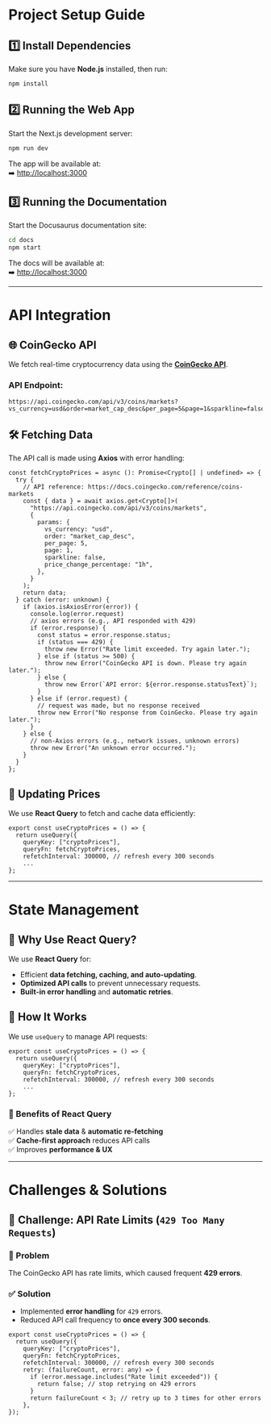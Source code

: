 # Project Setup Guide

## 1️⃣ Install Dependencies
Make sure you have **Node.js** installed, then run:

```sh
npm install
```

## 2️⃣ Running the Web App
Start the Next.js development server:

```sh
npm run dev
```
The app will be available at:  
➡️ [http://localhost:3000](http://localhost:3000)

## 3️⃣ Running the Documentation
Start the Docusaurus documentation site:

```sh
cd docs
npm start
```
The docs will be available at:  
➡️ [http://localhost:3000](http://localhost:3000)


---

# API Integration

## 🌐 CoinGecko API
We fetch real-time cryptocurrency data using the **[CoinGecko API](https://docs.coingecko.com/reference/coins-markets)**.

### API Endpoint:
```
https://api.coingecko.com/api/v3/coins/markets?vs_currency=usd&order=market_cap_desc&per_page=5&page=1&sparkline=false
```

## 🛠 Fetching Data
The API call is made using **Axios** with error handling:

```tsx
const fetchCryptoPrices = async (): Promise<Crypto[] | undefined> => {
  try {
    // API reference: https://docs.coingecko.com/reference/coins-markets
    const { data } = await axios.get<Crypto[]>(
      "https://api.coingecko.com/api/v3/coins/markets",
      {
        params: {
          vs_currency: "usd",
          order: "market_cap_desc",
          per_page: 5,
          page: 1,
          sparkline: false,
          price_change_percentage: "1h",
        },
      }
    );
    return data;
  } catch (error: unknown) {
    if (axios.isAxiosError(error)) {
      console.log(error.request)
      // axios errors (e.g., API responded with 429)
      if (error.response) {
        const status = error.response.status;
        if (status === 429) {
          throw new Error("Rate limit exceeded. Try again later.");
        } else if (status >= 500) {
          throw new Error("CoinGecko API is down. Please try again later.");
        } else {
          throw new Error(`API error: ${error.response.statusText}`);
        }
      } else if (error.request) {
        // request was made, but no response received
        throw new Error("No response from CoinGecko. Please try again later.");
      }
    } else {
      // non-Axios errors (e.g., network issues, unknown errors)
      throw new Error("An unknown error occurred.");
    }
  }
};
```

## 🔄 Updating Prices
We use **React Query** to fetch and cache data efficiently:

```tsx
export const useCryptoPrices = () => {
  return useQuery({
    queryKey: ["cryptoPrices"],
    queryFn: fetchCryptoPrices,
    refetchInterval: 300000, // refresh every 300 seconds
    ...
};
```

---

# State Management

## 🎯 Why Use React Query?
We use **React Query** for:
- Efficient **data fetching, caching, and auto-updating**.
- **Optimized API calls** to prevent unnecessary requests.
- **Built-in error handling** and **automatic retries**.

## 🔄 How It Works
We use `useQuery` to manage API requests:

```tsx
export const useCryptoPrices = () => {
  return useQuery({
    queryKey: ["cryptoPrices"],
    queryFn: fetchCryptoPrices,
    refetchInterval: 300000, // refresh every 300 seconds
    ...
};
```

### 🔹 Benefits of React Query
✅ Handles **stale data** & **automatic re-fetching**  
✅ **Cache-first approach** reduces API calls  
✅ Improves **performance & UX**  


---

# Challenges & Solutions

## 🚧 Challenge: API Rate Limits (`429 Too Many Requests`)

### 🔹 Problem
The CoinGecko API has rate limits, which caused frequent **429 errors**.

### ✅ Solution
- Implemented **error handling** for `429` errors.
- Reduced API call frequency to **once every 300 seconds**.

```tsx
export const useCryptoPrices = () => {
  return useQuery({
    queryKey: ["cryptoPrices"],
    queryFn: fetchCryptoPrices,
    refetchInterval: 300000, // refresh every 300 seconds
    retry: (failureCount, error: any) => {
      if (error.message.includes("Rate limit exceeded")) {
        return false; // stop retrying on 429 errors
      }
      return failureCount < 3; // retry up to 3 times for other errors
    },
});
```